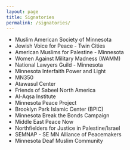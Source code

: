 ```yaml
---
layout: page
title: Signatories
permalink: /signatories/
---
```

- Muslim American Society of Minnesota
- Jewish Voice for Peace - Twin Cities
- American Muslims for Palestine - Minnesota
- Women Against Military Madness (WAMM)
- National Lawyers Guild - Minnesota
- Minnesota Interfaith Power and Light
- MN350
- Atawasul Center
- Friends of Sabeel North America
- Al-Aqsa Institute
- Minnesota Peace Project
- Brooklyn Park Islamic Center (BPIC)
- Minnesota Break the Bonds Campaign
- Middle East Peace Now
- Northfielders for Justice in Palestine/Israel
- SEMNAP - SE MN Alliance of Peacemakers
- Minnesota Deaf Muslim Community


<br/><br/>